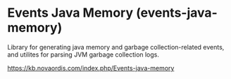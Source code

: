 # Events Java Memory (events-java-memory)

Library for generating java memory and garbage collection-related events, and utilites for parsing JVM garbage collection logs.

https://kb.novaordis.com/index.php/Events-java-memory
